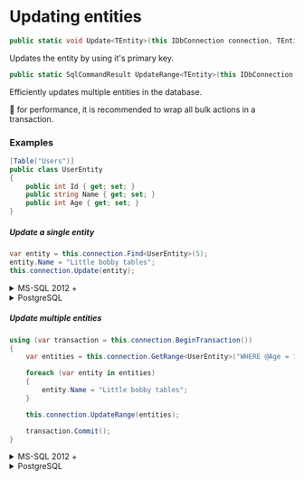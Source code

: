 # Updating entities

```csharp
public static void Update<TEntity>(this IDbConnection connection, TEntity entity, IDbTransaction transaction = null, IDialect dialect = null, int? commandTimeout = null, bool? verifyAffectedRowCount = null)
```

Updates the entity by using it's primary key.

```csharp
public static SqlCommandResult UpdateRange<TEntity>(this IDbConnection connection, IEnumerable<TEntity> entities, IDbTransaction transaction = null, IDialect dialect = null, int? commandTimeout = null)
```

Efficiently updates multiple entities in the database.

:memo: for performance, it is recommended to wrap all bulk actions in a transaction.

### Examples
```csharp
[Table("Users")]
public class UserEntity
{
    public int Id { get; set; }
    public string Name { get; set; }
    public int Age { get; set; }
}
```

##### Update a single entity
```csharp
var entity = this.connection.Find<UserEntity>(5);
entity.Name = "Little bobby tables";
this.connection.Update(entity);
```


<details>
<summary>MS-SQL 2012 +</summary>
```SQL
UPDATE [Users]
SET [Name] = @Name, [Age] = @Age
WHERE [Id] = @Id
```
</details>
<details>
<summary>PostgreSQL</summary>
```SQL
UPDATE Users
SET Name = @Name, Age = @Age
WHERE Id = @Id
```
</details>

##### Update multiple entities

```csharp
using (var transaction = this.connection.BeginTransaction())
{
    var entities = this.connection.GetRange<UserEntity>("WHERE @Age = 10");

    foreach (var entity in entities)
    {
        entity.Name = "Little bobby tables";
    }

    this.connection.UpdateRange(entities);

    transaction.Commit();
}
```

<details>
<summary>MS-SQL 2012 +</summary>
```SQL
UPDATE [Users]
SET [Name] = @Name, [Age] = @Age
WHERE [Id] = @Id
```
</details>
<details>
<summary>PostgreSQL</summary>
```SQL
UPDATE Users
SET Name = @Name, Age = @Age
WHERE Id = @Id
```
</details>
